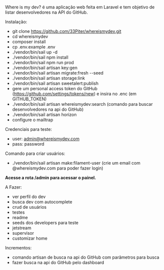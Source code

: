 Where is my dev? é uma aplicação web feita em Laravel e tem objetivo de listar desenvolvedores na API do GitHub.


Instalação:
- git clone https://github.com/33Piter/whereismydev.git
- cd whereismydev
- composer install
- cp .env.example .env
- ./vendor/bin/sail up -d
- ./vendor/bin/sail npm install
- ./vendor/bin/sail npm run prod
- ./vendor/bin/sail artisan key:gen
- ./vendor/bin/sail artisan migrate:fresh --seed
- ./vendor/bin/sail artisan storage:link
- ./vendor/bin/sail artisan sweetalert:publish
- gere um personal access token do GitHub (https://github.com/settings/tokens/new) e insira no .enc (em GITHUB_TOKEN)
- ./vendor/bin/sail artisan whereismydev:search (comando para buscar desenvolvedores na api do GitHub)
- ./vendor/bin/sail artisan horizon
- configure o mailtrap


Credenciais para teste:
- user: admin@whereismydev.com
- pass: password

Comando para criar usuários:
- ./vendor/bin/sail artisan make:filament-user (crie um email com @whereismydev.com para poder fazer login)

**Acesse a rota /admin para acessar o painel.**


A Fazer:
- ver perfil do dev
- busca dev com autocomplete
- crud de usuários
- testes
- readme
- seeds dos developers para teste
- jetstream
- supervisor
- customizar home

Incrementos:
- comando artisan de busca na api do GitHub com parâmetros para busca
- fazer busca na api do GitHub pelo dashboard
